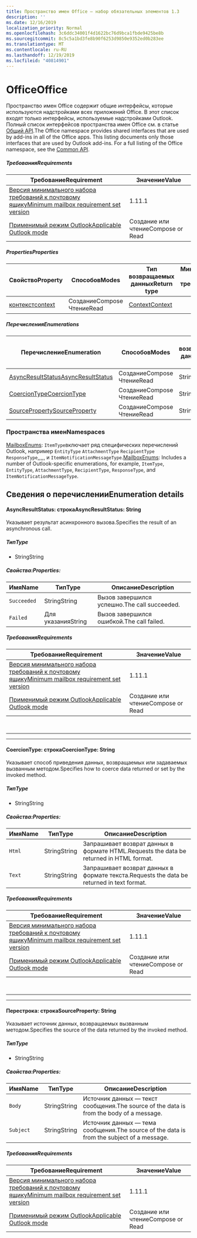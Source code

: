 ```yaml
---
title: Пространство имен Office — набор обязательных элементов 1.3
description: ''
ms.date: 12/16/2019
localization_priority: Normal
ms.openlocfilehash: 3c6ddc34001f4d1622bc76d9bca1fbde9425be8b
ms.sourcegitcommit: 8c5c5a1bd3fe8b90f6253d9850e9352ed0b283ee
ms.translationtype: MT
ms.contentlocale: ru-RU
ms.lasthandoff: 12/19/2019
ms.locfileid: "40814901"
---
```

# <a name="office"></a><span data-ttu-id="d522a-102">Office</span><span class="sxs-lookup"><span data-stu-id="d522a-102">Office</span></span>

<span data-ttu-id="d522a-p101">Пространство имен Office содержит общие интерфейсы, которые используются надстройками всех приложений Office. В этот список входят только интерфейсы, используемые надстройками Outlook. Полный список интерфейсов пространства имен Office см. в статье [Общий API](/javascript/api/office).</span><span class="sxs-lookup"><span data-stu-id="d522a-p101">The Office namespace provides shared interfaces that are used by add-ins in all of the Office apps. This listing documents only those interfaces that are used by Outlook add-ins. For a full listing of the Office namespace, see the [Common API](/javascript/api/office).</span></span>

##### <a name="requirements"></a><span data-ttu-id="d522a-105">Требования</span><span class="sxs-lookup"><span data-stu-id="d522a-105">Requirements</span></span>

|<span data-ttu-id="d522a-106">Требование</span><span class="sxs-lookup"><span data-stu-id="d522a-106">Requirement</span></span>| <span data-ttu-id="d522a-107">Значение</span><span class="sxs-lookup"><span data-stu-id="d522a-107">Value</span></span>|
|---|---|
|[<span data-ttu-id="d522a-108">Версия минимального набора требований к почтовому ящику</span><span class="sxs-lookup"><span data-stu-id="d522a-108">Minimum mailbox requirement set version</span></span>](../../requirement-sets/outlook-api-requirement-sets.md)| <span data-ttu-id="d522a-109">1.1</span><span class="sxs-lookup"><span data-stu-id="d522a-109">1.1</span></span>|
|[<span data-ttu-id="d522a-110">Применимый режим Outlook</span><span class="sxs-lookup"><span data-stu-id="d522a-110">Applicable Outlook mode</span></span>](/outlook/add-ins/#extension-points)| <span data-ttu-id="d522a-111">Создание или чтение</span><span class="sxs-lookup"><span data-stu-id="d522a-111">Compose or Read</span></span>|

##### <a name="properties"></a><span data-ttu-id="d522a-112">Properties</span><span class="sxs-lookup"><span data-stu-id="d522a-112">Properties</span></span>

| <span data-ttu-id="d522a-113">Свойство</span><span class="sxs-lookup"><span data-stu-id="d522a-113">Property</span></span> | <span data-ttu-id="d522a-114">Способов</span><span class="sxs-lookup"><span data-stu-id="d522a-114">Modes</span></span> | <span data-ttu-id="d522a-115">Тип возвращаемых данных</span><span class="sxs-lookup"><span data-stu-id="d522a-115">Return type</span></span> | <span data-ttu-id="d522a-116">Минимальные</span><span class="sxs-lookup"><span data-stu-id="d522a-116">Minimum</span></span><br><span data-ttu-id="d522a-117">набор требований</span><span class="sxs-lookup"><span data-stu-id="d522a-117">requirement set</span></span> |
|---|---|---|:---:|
| [<span data-ttu-id="d522a-118">контекст</span><span class="sxs-lookup"><span data-stu-id="d522a-118">context</span></span>](office.context.md) | <span data-ttu-id="d522a-119">Создание</span><span class="sxs-lookup"><span data-stu-id="d522a-119">Compose</span></span><br><span data-ttu-id="d522a-120">Чтение</span><span class="sxs-lookup"><span data-stu-id="d522a-120">Read</span></span> | [<span data-ttu-id="d522a-121">Context</span><span class="sxs-lookup"><span data-stu-id="d522a-121">Context</span></span>](/javascript/api/office/office.context?view=outlook-js-1.3) | [<span data-ttu-id="d522a-122">1.1</span><span class="sxs-lookup"><span data-stu-id="d522a-122">1.1</span></span>](../requirement-set-1.1/outlook-requirement-set-1.1.md) |

##### <a name="enumerations"></a><span data-ttu-id="d522a-123">Перечисления</span><span class="sxs-lookup"><span data-stu-id="d522a-123">Enumerations</span></span>

| <span data-ttu-id="d522a-124">Перечисление</span><span class="sxs-lookup"><span data-stu-id="d522a-124">Enumeration</span></span> | <span data-ttu-id="d522a-125">Способов</span><span class="sxs-lookup"><span data-stu-id="d522a-125">Modes</span></span> | <span data-ttu-id="d522a-126">Тип возвращаемых данных</span><span class="sxs-lookup"><span data-stu-id="d522a-126">Return type</span></span> | <span data-ttu-id="d522a-127">Минимальные</span><span class="sxs-lookup"><span data-stu-id="d522a-127">Minimum</span></span><br><span data-ttu-id="d522a-128">набор требований</span><span class="sxs-lookup"><span data-stu-id="d522a-128">requirement set</span></span> |
|---|---|---|:---:|
| [<span data-ttu-id="d522a-129">AsyncResultStatus</span><span class="sxs-lookup"><span data-stu-id="d522a-129">AsyncResultStatus</span></span>](#asyncresultstatus-string) | <span data-ttu-id="d522a-130">Создание</span><span class="sxs-lookup"><span data-stu-id="d522a-130">Compose</span></span><br><span data-ttu-id="d522a-131">Чтение</span><span class="sxs-lookup"><span data-stu-id="d522a-131">Read</span></span> | <span data-ttu-id="d522a-132">String</span><span class="sxs-lookup"><span data-stu-id="d522a-132">String</span></span> | [<span data-ttu-id="d522a-133">1.1</span><span class="sxs-lookup"><span data-stu-id="d522a-133">1.1</span></span>](../requirement-set-1.1/outlook-requirement-set-1.1.md) |
| [<span data-ttu-id="d522a-134">CoercionType</span><span class="sxs-lookup"><span data-stu-id="d522a-134">CoercionType</span></span>](#coerciontype-string) | <span data-ttu-id="d522a-135">Создание</span><span class="sxs-lookup"><span data-stu-id="d522a-135">Compose</span></span><br><span data-ttu-id="d522a-136">Чтение</span><span class="sxs-lookup"><span data-stu-id="d522a-136">Read</span></span> | <span data-ttu-id="d522a-137">String</span><span class="sxs-lookup"><span data-stu-id="d522a-137">String</span></span> | [<span data-ttu-id="d522a-138">1.1</span><span class="sxs-lookup"><span data-stu-id="d522a-138">1.1</span></span>](../requirement-set-1.1/outlook-requirement-set-1.1.md) |
| [<span data-ttu-id="d522a-139">SourceProperty</span><span class="sxs-lookup"><span data-stu-id="d522a-139">SourceProperty</span></span>](#sourceproperty-string) | <span data-ttu-id="d522a-140">Создание</span><span class="sxs-lookup"><span data-stu-id="d522a-140">Compose</span></span><br><span data-ttu-id="d522a-141">Чтение</span><span class="sxs-lookup"><span data-stu-id="d522a-141">Read</span></span> | <span data-ttu-id="d522a-142">String</span><span class="sxs-lookup"><span data-stu-id="d522a-142">String</span></span> | [<span data-ttu-id="d522a-143">1.1</span><span class="sxs-lookup"><span data-stu-id="d522a-143">1.1</span></span>](../requirement-set-1.1/outlook-requirement-set-1.1.md) |

### <a name="namespaces"></a><span data-ttu-id="d522a-144">Пространства имен</span><span class="sxs-lookup"><span data-stu-id="d522a-144">Namespaces</span></span>

<span data-ttu-id="d522a-145">[MailboxEnums](/javascript/api/outlook/office.mailboxenums.attachmentcontentformat?view=outlook-js-1.3): `ItemType`включает ряд специфических перечислений Outlook, например `EntityType` `AttachmentType` `RecipientType` `ResponseType`,,,,, и `ItemNotificationMessageType`.</span><span class="sxs-lookup"><span data-stu-id="d522a-145">[MailboxEnums](/javascript/api/outlook/office.mailboxenums.attachmentcontentformat?view=outlook-js-1.3): Includes a number of Outlook-specific enumerations, for example, `ItemType`, `EntityType`, `AttachmentType`, `RecipientType`, `ResponseType`, and `ItemNotificationMessageType`.</span></span>

## <a name="enumeration-details"></a><span data-ttu-id="d522a-146">Сведения о перечислении</span><span class="sxs-lookup"><span data-stu-id="d522a-146">Enumeration details</span></span>

#### <a name="asyncresultstatus-string"></a><span data-ttu-id="d522a-147">AsyncResultStatus: строка</span><span class="sxs-lookup"><span data-stu-id="d522a-147">AsyncResultStatus: String</span></span>

<span data-ttu-id="d522a-148">Указывает результат асинхронного вызова.</span><span class="sxs-lookup"><span data-stu-id="d522a-148">Specifies the result of an asynchronous call.</span></span>

##### <a name="type"></a><span data-ttu-id="d522a-149">Тип</span><span class="sxs-lookup"><span data-stu-id="d522a-149">Type</span></span>

*   <span data-ttu-id="d522a-150">String</span><span class="sxs-lookup"><span data-stu-id="d522a-150">String</span></span>

##### <a name="properties"></a><span data-ttu-id="d522a-151">Свойства:</span><span class="sxs-lookup"><span data-stu-id="d522a-151">Properties:</span></span>

|<span data-ttu-id="d522a-152">Имя</span><span class="sxs-lookup"><span data-stu-id="d522a-152">Name</span></span>| <span data-ttu-id="d522a-153">Тип</span><span class="sxs-lookup"><span data-stu-id="d522a-153">Type</span></span>| <span data-ttu-id="d522a-154">Описание</span><span class="sxs-lookup"><span data-stu-id="d522a-154">Description</span></span>|
|---|---|---|
|`Succeeded`| <span data-ttu-id="d522a-155">String</span><span class="sxs-lookup"><span data-stu-id="d522a-155">String</span></span>|<span data-ttu-id="d522a-156">Вызов завершился успешно.</span><span class="sxs-lookup"><span data-stu-id="d522a-156">The call succeeded.</span></span>|
|`Failed`| <span data-ttu-id="d522a-157">Для указания</span><span class="sxs-lookup"><span data-stu-id="d522a-157">String</span></span>|<span data-ttu-id="d522a-158">Вызов завершился ошибкой.</span><span class="sxs-lookup"><span data-stu-id="d522a-158">The call failed.</span></span>|

##### <a name="requirements"></a><span data-ttu-id="d522a-159">Требования</span><span class="sxs-lookup"><span data-stu-id="d522a-159">Requirements</span></span>

|<span data-ttu-id="d522a-160">Требование</span><span class="sxs-lookup"><span data-stu-id="d522a-160">Requirement</span></span>| <span data-ttu-id="d522a-161">Значение</span><span class="sxs-lookup"><span data-stu-id="d522a-161">Value</span></span>|
|---|---|
|[<span data-ttu-id="d522a-162">Версия минимального набора требований к почтовому ящику</span><span class="sxs-lookup"><span data-stu-id="d522a-162">Minimum mailbox requirement set version</span></span>](../../requirement-sets/outlook-api-requirement-sets.md)| <span data-ttu-id="d522a-163">1.1</span><span class="sxs-lookup"><span data-stu-id="d522a-163">1.1</span></span>|
|[<span data-ttu-id="d522a-164">Применимый режим Outlook</span><span class="sxs-lookup"><span data-stu-id="d522a-164">Applicable Outlook mode</span></span>](/outlook/add-ins/#extension-points)| <span data-ttu-id="d522a-165">Создание или чтение</span><span class="sxs-lookup"><span data-stu-id="d522a-165">Compose or Read</span></span>|

<br>

---
---

#### <a name="coerciontype-string"></a><span data-ttu-id="d522a-166">CoercionType: строка</span><span class="sxs-lookup"><span data-stu-id="d522a-166">CoercionType: String</span></span>

<span data-ttu-id="d522a-167">Указывает способ приведения данных, возвращаемых или задаваемых вызванным методом.</span><span class="sxs-lookup"><span data-stu-id="d522a-167">Specifies how to coerce data returned or set by the invoked method.</span></span>

##### <a name="type"></a><span data-ttu-id="d522a-168">Тип</span><span class="sxs-lookup"><span data-stu-id="d522a-168">Type</span></span>

*   <span data-ttu-id="d522a-169">String</span><span class="sxs-lookup"><span data-stu-id="d522a-169">String</span></span>

##### <a name="properties"></a><span data-ttu-id="d522a-170">Свойства:</span><span class="sxs-lookup"><span data-stu-id="d522a-170">Properties:</span></span>

|<span data-ttu-id="d522a-171">Имя</span><span class="sxs-lookup"><span data-stu-id="d522a-171">Name</span></span>| <span data-ttu-id="d522a-172">Тип</span><span class="sxs-lookup"><span data-stu-id="d522a-172">Type</span></span>| <span data-ttu-id="d522a-173">Описание</span><span class="sxs-lookup"><span data-stu-id="d522a-173">Description</span></span>|
|---|---|---|
|`Html`| <span data-ttu-id="d522a-174">String</span><span class="sxs-lookup"><span data-stu-id="d522a-174">String</span></span>|<span data-ttu-id="d522a-175">Запрашивает возврат данных в формате HTML.</span><span class="sxs-lookup"><span data-stu-id="d522a-175">Requests the data be returned in HTML format.</span></span>|
|`Text`| <span data-ttu-id="d522a-176">String</span><span class="sxs-lookup"><span data-stu-id="d522a-176">String</span></span>|<span data-ttu-id="d522a-177">Запрашивает возврат данных в формате текста.</span><span class="sxs-lookup"><span data-stu-id="d522a-177">Requests the data be returned in text format.</span></span>|

##### <a name="requirements"></a><span data-ttu-id="d522a-178">Требования</span><span class="sxs-lookup"><span data-stu-id="d522a-178">Requirements</span></span>

|<span data-ttu-id="d522a-179">Требование</span><span class="sxs-lookup"><span data-stu-id="d522a-179">Requirement</span></span>| <span data-ttu-id="d522a-180">Значение</span><span class="sxs-lookup"><span data-stu-id="d522a-180">Value</span></span>|
|---|---|
|[<span data-ttu-id="d522a-181">Версия минимального набора требований к почтовому ящику</span><span class="sxs-lookup"><span data-stu-id="d522a-181">Minimum mailbox requirement set version</span></span>](../../requirement-sets/outlook-api-requirement-sets.md)| <span data-ttu-id="d522a-182">1.1</span><span class="sxs-lookup"><span data-stu-id="d522a-182">1.1</span></span>|
|[<span data-ttu-id="d522a-183">Применимый режим Outlook</span><span class="sxs-lookup"><span data-stu-id="d522a-183">Applicable Outlook mode</span></span>](/outlook/add-ins/#extension-points)| <span data-ttu-id="d522a-184">Создание или чтение</span><span class="sxs-lookup"><span data-stu-id="d522a-184">Compose or Read</span></span>|

<br>

---
---

#### <a name="sourceproperty-string"></a><span data-ttu-id="d522a-185">Перестрока: строка</span><span class="sxs-lookup"><span data-stu-id="d522a-185">SourceProperty: String</span></span>

<span data-ttu-id="d522a-186">Указывает источник данных, возвращаемых вызванным методом.</span><span class="sxs-lookup"><span data-stu-id="d522a-186">Specifies the source of the data returned by the invoked method.</span></span>

##### <a name="type"></a><span data-ttu-id="d522a-187">Тип</span><span class="sxs-lookup"><span data-stu-id="d522a-187">Type</span></span>

*   <span data-ttu-id="d522a-188">String</span><span class="sxs-lookup"><span data-stu-id="d522a-188">String</span></span>

##### <a name="properties"></a><span data-ttu-id="d522a-189">Свойства:</span><span class="sxs-lookup"><span data-stu-id="d522a-189">Properties:</span></span>

|<span data-ttu-id="d522a-190">Имя</span><span class="sxs-lookup"><span data-stu-id="d522a-190">Name</span></span>| <span data-ttu-id="d522a-191">Тип</span><span class="sxs-lookup"><span data-stu-id="d522a-191">Type</span></span>| <span data-ttu-id="d522a-192">Описание</span><span class="sxs-lookup"><span data-stu-id="d522a-192">Description</span></span>|
|---|---|---|
|`Body`| <span data-ttu-id="d522a-193">String</span><span class="sxs-lookup"><span data-stu-id="d522a-193">String</span></span>|<span data-ttu-id="d522a-194">Источник данных — текст сообщения.</span><span class="sxs-lookup"><span data-stu-id="d522a-194">The source of the data is from the body of a message.</span></span>|
|`Subject`| <span data-ttu-id="d522a-195">String</span><span class="sxs-lookup"><span data-stu-id="d522a-195">String</span></span>|<span data-ttu-id="d522a-196">Источник данных — тема сообщения.</span><span class="sxs-lookup"><span data-stu-id="d522a-196">The source of the data is from the subject of a message.</span></span>|

##### <a name="requirements"></a><span data-ttu-id="d522a-197">Требования</span><span class="sxs-lookup"><span data-stu-id="d522a-197">Requirements</span></span>

|<span data-ttu-id="d522a-198">Требование</span><span class="sxs-lookup"><span data-stu-id="d522a-198">Requirement</span></span>| <span data-ttu-id="d522a-199">Значение</span><span class="sxs-lookup"><span data-stu-id="d522a-199">Value</span></span>|
|---|---|
|[<span data-ttu-id="d522a-200">Версия минимального набора требований к почтовому ящику</span><span class="sxs-lookup"><span data-stu-id="d522a-200">Minimum mailbox requirement set version</span></span>](../../requirement-sets/outlook-api-requirement-sets.md)| <span data-ttu-id="d522a-201">1.1</span><span class="sxs-lookup"><span data-stu-id="d522a-201">1.1</span></span>|
|[<span data-ttu-id="d522a-202">Применимый режим Outlook</span><span class="sxs-lookup"><span data-stu-id="d522a-202">Applicable Outlook mode</span></span>](/outlook/add-ins/#extension-points)| <span data-ttu-id="d522a-203">Создание или чтение</span><span class="sxs-lookup"><span data-stu-id="d522a-203">Compose or Read</span></span>|

